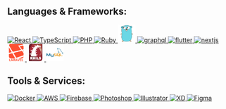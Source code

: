 <h2 align="left">Languages & Frameworks:</h2>
<p align="left">
<a href="https://ja.legacy.reactjs.org/" target="_blank" rel="noreferrer">
  <img src="https://cdn.svgporn.com/logos/react.svg" alt="React" width="40" height="40"/>
</a>
<a href="https://www.typescriptlang.org/" target="_blank" rel="noreferrer">
  <img src="https://cdn.svgporn.com/logos/typescript-icon.svg" alt="TypeScript" width="40" height="40"/>
</a>
<a href="https://www.php.net/" target="_blank" rel="noreferrer">
  <img src="https://cdn.svgporn.com/logos/php.svg" alt="PHP" width="40" height="40"/>
</a>
<a href="https://www.ruby-lang.org/ja/" target="_blank" rel="noreferrer">
  <img src="https://cdn.svgporn.com/logos/ruby.svg" alt="Ruby" width="40" height="40"/>
</a>
<a href="https://golang.org" target="_blank" rel="noreferrer">
  <img src="https://raw.githubusercontent.com/devicons/devicon/master/icons/go/go-original.svg" alt="go" width="40" height="40"/>
</a>
<a href="https://graphql.org" target="_blank" rel="noreferrer">
  <img src="https://www.vectorlogo.zone/logos/graphql/graphql-icon.svg" alt="graphql" width="40" height="40"/>
</a>
<a href="https://flutter.dev" target="_blank" rel="noreferrer">
  <img src="https://www.vectorlogo.zone/logos/flutterio/flutterio-icon.svg" alt="flutter" width="40" height="40"/>
</a>
<a href="https://nextjs.org/" target="_blank" rel="noreferrer">
 <img src="https://cdn.worldvectorlogo.com/logos/nextjs-2.svg" alt="nextjs" width="40" height="40"/>
</a>
<a href="https://laravel.com/" target="_blank" rel="noreferrer">
  <img src="https://raw.githubusercontent.com/devicons/devicon/master/icons/laravel/laravel-plain-wordmark.svg" alt="laravel" width="40" height="40"/>
</a>
<a href="https://rubyonrails.org" target="_blank" rel="noreferrer">
  <img src="https://raw.githubusercontent.com/devicons/devicon/master/icons/rails/rails-original-wordmark.svg" alt="rails" width="40" height="40"/>
</a>
<a href="https://www.mysql.com/" target="_blank" rel="noreferrer">
  <img src="https://raw.githubusercontent.com/devicons/devicon/master/icons/mysql/mysql-original-wordmark.svg" alt="mysql" width="40" height="40"/>
</a>

<h2 align="left">Tools & Services:</h2>
<a href="https://www.docker.com/" target="_blank" rel="noreferrer">
  <img src="https://cdn.svgporn.com/logos/docker-icon.svg" alt="Docker" width="40" height="40"/>
</a>
<a href="https://aws.amazon.com/jp/" target="_blank" rel="noreferrer">
  <img src="https://cdn.svgporn.com/logos/aws.svg" alt="AWS" width="40" height="40"/>
</a>
<a href="https://firebase.google.com/?hl=ja" target="_blank" rel="noreferrer">
  <img src="https://cdn.svgporn.com/logos/firebase.svg" alt="Firebase" width="40" height="40"/>
</a>
<a href="https://www.adobe.com/jp/products/photoshop.html" target="_blank" rel="noreferrer">
  <img src="https://cdn.svgporn.com/logos/adobe-photoshop.svg" alt="Photoshop" width="40" height="40"/>
</a>
<a href="https://www.adobe.com/jp/products/illustrator.html" target="_blank" rel="noreferrer">
  <img src="https://cdn.svgporn.com/logos/adobe-illustrator.svg" alt="Illustrator" width="40" height="40"/>
</a>
<a href="https://helpx.adobe.com/jp/support/xd.html" target="_blank" rel="noreferrer">
  <img src="https://cdn.svgporn.com/logos/adobe-xd.svg" alt="XD" width="40" height="40"/>
</a>
<a href="https://www.figma.com/ja/" target="_blank" rel="noreferrer">
  <img src="https://cdn.svgporn.com/logos/figma.svg" alt="Figma" width="40" height="40"/>
</a>




